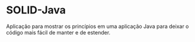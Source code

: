# SOLID-Java
Aplicação para mostrar os princípios em uma aplicação Java para deixar o código mais fácil de manter e de estender.
